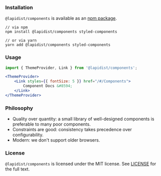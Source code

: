 ### Installation

`@lapidist/components` is available as an [npm package](https://www.npmjs.com/package/@lapidist/components).

```shell
// via npm
npm install @lapidist/components styled-components

// or via yarn
yarn add @lapidist/components styled-components
```

### Usage

```jsx harmony
import { ThemeProvider, Link } from '@lapidist/components';

<ThemeProvider>
    <Link styles={{ fontSize: 5 }} href="/#/Components">
        Component Docs &#8594;
    </Link>
</ThemeProvider>
```

### Philosophy

- Quality over quantity: a small library of well-designed components is preferable to many poor components.
- Constraints are good: consistency takes precedence over configurability.
- Modern: we don't support older browsers.

### License
`@lapidist/components` is licensed under the MIT license. See [LICENSE](https://github.com/bylapidist/components/blob/master/LICENSE) for the full text.
